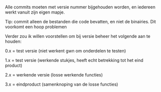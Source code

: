 Alle commits moeten met versie nummer bijgehouden worden, en iedereen werkt vanuit zijn eigen mapje.

Tip: commit alleen de bestanden die code bevatten, en niet de binairies. Dit voorkomt een hoop problemen

Verder zou ik willen voorstellen om bij versie beheer het volgende aan te houden:

0.x = test versie (niet werkent gwn om onderdelen te testen)

1.x = test versie (werkende stukjes, heeft echt betrekking tot het eind product)

2.x = werkende versie (losse werkende functies)

3.x = eindproduct (samenknoping van de losse functies)
